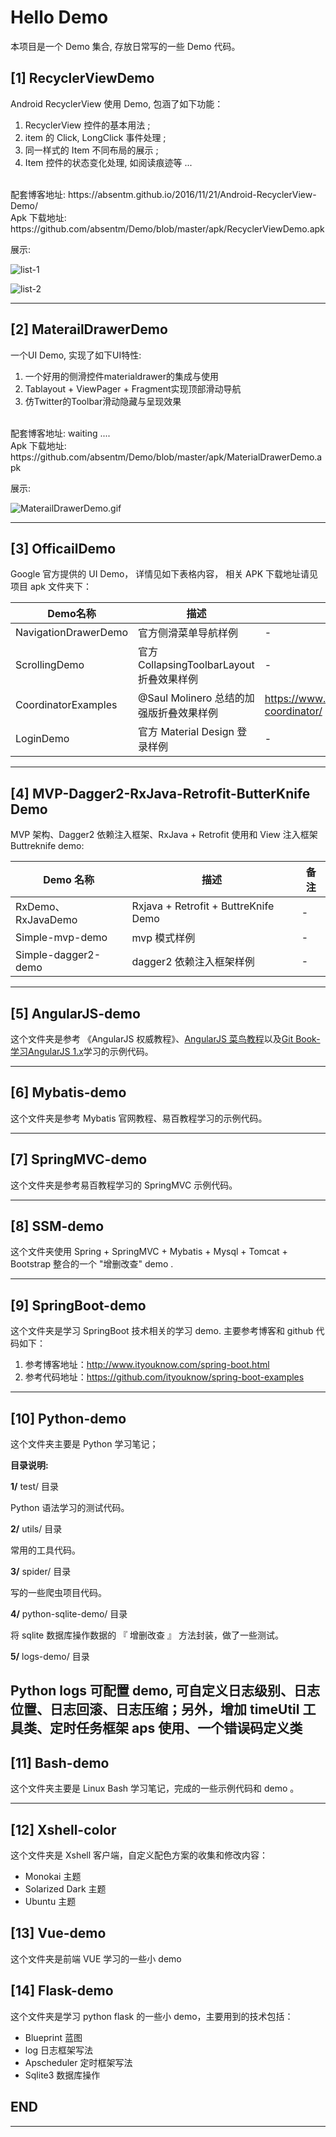 # Hello Demo

本项目是一个 Demo 集合, 存放日常写的一些 Demo 代码。

## [1] RecyclerViewDemo

Android RecyclerView 使用 Demo, 包涵了如下功能：</br>
1. RecyclerView 控件的基本用法 ;</br>
2. item 的 Click, LongClick 事件处理 ;</br>
3. 同一样式的 Item 不同布局的展示 ;</br>
4. Item 控件的状态变化处理, 如阅读痕迹等 ...</br>

</br>
配套博客地址: https://absentm.github.io/2016/11/21/Android-RecyclerView-Demo/
</br>
Apk 下载地址: https://github.com/absentm/Demo/blob/master/apk/RecyclerViewDemo.apk

展示:

![list-1](https://o8zyn0sct.qnssl.com/RecyclerView-Demo-01.png)

![list-2](https://o8zyn0sct.qnssl.com/RecyclerView-Demo-02.png)

--------------------

## [2] MaterailDrawerDemo

一个UI Demo, 实现了如下UI特性:</br>
1. 一个好用的侧滑控件materialdrawer的集成与使用</br>
2. Tablayout + ViewPager + Fragment实现顶部滑动导航</br>
3. 仿Twitter的Toolbar滑动隐藏与呈现效果</br>

</br>
配套博客地址: waiting ....
</br>
Apk 下载地址: https://github.com/absentm/Demo/blob/master/apk/MaterialDrawerDemo.apk
</br>

展示:

![MaterailDrawerDemo.gif](https://o8zyn0sct.qnssl.com/MaterailDrawerDemo.gif "MaterailDrawerDemo.gif")


--------------------

## [3] OfficailDemo

Google 官方提供的 UI Demo， 详情见如下表格内容， 相关 APK 下载地址请见项目 apk 文件夹下：

| Demo名称 | 描述 | 备注 |
| ------| ------ | ------ |
| NavigationDrawerDemo | 官方侧滑菜单导航样例 | - |
| ScrollingDemo | 官方 CollapsingToolbarLayout 折叠效果样例 | - |
| CoordinatorExamples | @Saul Molinero 总结的加强版折叠效果样例 | https://www.aswifter.com/2015/11/12/mastering-coordinator/ |
| LoginDemo | 官方 Material Design 登录样例 | - |

---------------------
## [4] MVP-Dagger2-RxJava-Retrofit-ButterKnife Demo

MVP 架构、Dagger2 依赖注入框架、RxJava + Retrofit 使用和 View 注入框架 Buttreknife demo:

|Demo 名称 | 描述 | 备注 |
| ------ | ------ | ------|
| RxDemo、RxJavaDemo | Rxjava + Retrofit + ButtreKnife Demo | - |
| Simple-mvp-demo | mvp 模式样例 | - |
| Simple-dagger2-demo | dagger2 依赖注入框架样例 | - |

---------------------

## [5] AngularJS-demo

这个文件夹是参考 《AngularJS 权威教程》、[AngularJS 菜鸟教程](http://www.runoob.com/angularjs/angularjs-tutorial.html)以及[Git Book-学习AngularJS 1.x](https://www.gitbook.com/book/hairui219/learning_angular/details)学习的示例代码。

---------------------

## [6] Mybatis-demo

这个文件夹是参考 Mybatis 官网教程、易百教程学习的示例代码。

---------------------

## [7] SpringMVC-demo

这个文件夹是参考易百教程学习的 SpringMVC 示例代码。

---------------------


## [8] SSM-demo

这个文件夹使用 Spring + SpringMVC + Mybatis + Mysql + Tomcat + Bootstrap 整合的一个 "增删改查" demo .

---------------------

## [9] SpringBoot-demo

这个文件夹是学习 SpringBoot 技术相关的学习 demo. 主要参考博客和 github 代码如下：

1. 参考博客地址：http://www.ityouknow.com/spring-boot.html
2. 参考代码地址：https://github.com/ityouknow/spring-boot-examples

---------------------

## [10] Python-demo

这个文件夹主要是 Python 学习笔记；

**目录说明:**

**1/** test/ 目录

Python 语法学习的测试代码。

**2/** utils/ 目录

常用的工具代码。

**3/** spider/ 目录

写的一些爬虫项目代码。

**4/** python-sqlite-demo/ 目录

将 sqlite 数据库操作数据的 『 增删改查 』 方法封装，做了一些测试。

**5/** logs-demo/ 目录

Python logs 可配置 demo, 可自定义日志级别、日志位置、日志回滚、日志压缩；另外，增加 timeUtil 工具类、定时任务框架 aps 使用、一个错误码定义类
---------------------

## [11] Bash-demo

这个文件夹主要是 Linux Bash 学习笔记，完成的一些示例代码和 demo 。

---------------------

## [12] Xshell-color

这个文件夹是 Xshell 客户端，自定义配色方案的收集和修改内容：

* Monokai 主题
* Solarized Dark 主题
* Ubuntu 主题

## [13] Vue-demo

这个文件夹是前端 VUE 学习的一些小 demo

## [14] Flask-demo

这个文件夹是学习 python flask 的一些小 demo，主要用到的技术包括：

* Blueprint 蓝图
* log 日志框架写法
* Apscheduler 定时框架写法
* Sqlite3 数据库操作


## END

---------------------
